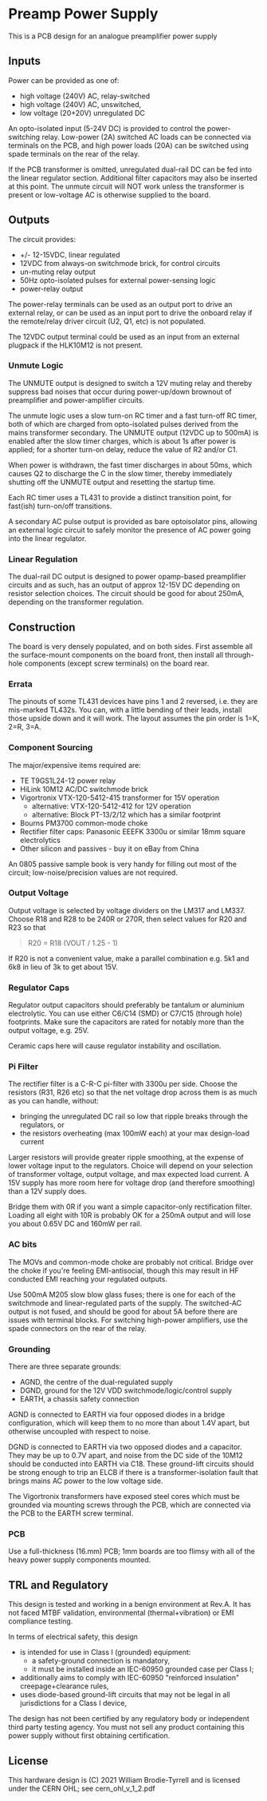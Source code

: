 # Preamp Power Supply

This is a PCB design for an analogue preamplifier power supply

## Inputs

Power can be provided as one of:
* high voltage (240V) AC, relay-switched
* high voltage (240V) AC, unswitched,
* low voltage (20+20V) unregulated DC

An opto-isolated input (5-24V DC) is provided to control the power-switching relay.  Low-power (2A) switched AC loads can be
connected via terminals on the PCB, and high power loads (20A) can be switched using spade terminals on the rear of the 
relay.

If the PCB transformer is omitted, unregulated dual-rail DC can be fed into the linear regulator section.  Additional
filter capacitors may also be inserted at this point.  The unmute circuit will NOT work unless the transformer is present or
low-voltage AC is otherwise supplied to the board.

## Outputs

The circuit provides:
* +/- 12-15VDC, linear regulated
* 12VDC from always-on switchmode brick, for control circuits
* un-muting relay output
* 50Hz opto-isolated pulses for external power-sensing logic
* power-relay output

The power-relay terminals can be used as an output port to drive an external
relay, or can be used as an input port to drive the onboard relay if the
remote/relay driver circuit (U2, Q1, etc) is not populated.

The 12VDC output terminal could be used as an input from an external plugpack
if the HLK10M12 is not present.

### Unmute Logic

The UNMUTE output is designed to switch a 12V muting relay and thereby suppress bad noises that occur during power-up/down
brownout of preamplifier and power-amplifier circuits.

The unmute logic uses a slow turn-on RC timer and a fast turn-off RC timer, both of which are charged from opto-isolated pulses
derived from the mains transformer secondary.  The UNMUTE output (12VDC up to 500mA) is enabled after the slow timer charges, 
which is about 1s after power is applied; for a shorter turn-on delay, reduce the value of R2 and/or C1.

When power is withdrawn, the fast timer discharges in about 50ms, which causes Q2 to discharge the C in the slow timer,
thereby immediately shutting off the UNMUTE output and resetting the startup time.

Each RC timer uses a TL431 to provide a distinct transition point, for fast(ish) turn-on/off transitions.

A secondary AC pulse output is provided as bare optoisolator pins, allowing an external logic circuit to safely monitor the presence of AC
power going into the linear regulator.

### Linear Regulation

The dual-rail DC output is designed to power opamp-based preamplifier circuits and as such, has an output of approx 12-15V
DC depending on resistor selection choices.  The circuit should be good for about 250mA, depending on the transformer regulation.

## Construction

The board is very densely populated, and on both sides.  First assemble all the surface-mount components on the board front,
then install all through-hole components (except screw terminals) on the board rear.

### Errata

The pinouts of some TL431 devices have pins 1 and 2 reversed, i.e. they are mis-marked TL432s.  You can, with a little bending
of their leads, install those upside down and it will work.  The layout assumes the pin order is 1=K, 2=R, 3=A.

### Component Sourcing

The major/expensive items required are:
* TE T9GS1L24-12 power relay
* HiLink 10M12 AC/DC switchmode brick
* Vigortronix VTX-120-5412-415 transformer for 15V operation
    * alternative: VTX-120-5412-412 for 12V operation
    * alternative: Block PT-13/2/12 which has a similar footprint
* Bourns PM3700 common-mode choke
* Rectifier filter caps: Panasonic EEEFK 3300u or similar 18mm square electrolytics
* Other silicon and passives - buy it on eBay from China

An 0805 passive sample book is very handy for filling out most of the circuit; low-noise/precision values are not required.

### Output Voltage

Output voltage is selected by voltage dividers on the LM317 and LM337.  
Choose R18 and R28 to be 240R or 270R, then select values for R20 and R23
so that

> R20 = R18 (VOUT / 1.25 - 1)

If R20 is not a convenient value, make a parallel combination e.g. 5k1 and 6k8
in lieu of 3k to get about 15V.

### Regulator Caps

Regulator output capacitors should preferably be tantalum or aluminium electrolytic.
You can use either C6/C14 (SMD) or C7/C15 (through hole) footprints.  Make 
sure the capacitors are rated for notably more than the output voltage, 
e.g. 25V.

Ceramic caps here will cause regulator instability and oscillation.

### Pi Filter

The rectifier filter is a C-R-C pi-filter with 3300u per side.  Choose the resistors (R31, R26 etc) so that
the net voltage drop across them is as much as you can handle, without:
* bringing the unregulated DC rail so low that ripple breaks through the regulators, or
* the resistors overheating (max 100mW each) at your max design-load current

Larger resistors will provide greater ripple smoothing, at the expense of lower voltage
input to the regulators.  Choice will depend on your selection of transformer voltage, 
output voltage, and max expected load current.  A 15V supply has more room here for 
voltage drop (and therefore smoothing) than a 12V supply does.

Bridge them with 0R if you want a simple capacitor-only rectification filter.  Loading all
eight with 10R is probably OK for a 250mA output and will lose you about 0.65V DC and 160mW per rail.

### AC bits

The MOVs and common-mode choke are probably not critical.  Bridge over the 
choke if you're feeling EMI-antisocial, though this may result in HF conducted
EMI reaching your regulated outputs.

Use 500mA M205 slow blow glass fuses; there is one for each of the switchmode and
linear-regulated parts of the supply.  The switched-AC output is not fused, and should be good for 
about 5A before there are issues with terminal blocks.  For switching high-power amplifiers, use the
spade connectors on the rear of the relay.

### Grounding

There are three separate grounds:
* AGND, the centre of the dual-regulated supply
* DGND, ground for the 12V VDD switchmode/logic/control supply
* EARTH, a chassis safety connection

AGND is connected to EARTH via four opposed diodes in a bridge configuration,
which will keep them to no more than about 1.4V apart, but otherwise uncoupled
with respect to noise.

DGND is connected to EARTH via two opposed diodes and a capacitor.  They may
be up to 0.7V apart, and noise from the DC side of the 10M12 should be 
conducted into EARTH via C18.  These ground-lift circuits should be strong 
enough to trip an ELCB if there is a transformer-isolation fault that brings
mains AC power to the low voltage side.

The Vigortronix transformers have exposed steel cores which must be grounded via
mounting screws through the PCB, which are connected via the PCB to the 
EARTH screw terminal.

### PCB

Use a full-thickness (16.mm) PCB; 1mm boards are too flimsy with all of the heavy power supply components mounted.

## TRL and Regulatory

This design is tested and working in a benign environment at Rev.A.  It has not faced MTBF validation,
environmental (thermal+vibration) or EMI compliance testing.

In terms of electrical safety, this design
* is intended for use in Class I (grounded) equipment:
    * a safety-ground connection is mandatory,
    * it must be installed inside an IEC-60950 grounded case per Class I;
* additionally aims to comply with IEC-60950 "reinforced insulation" creepage+clearance rules,
* uses diode-based ground-lift circuits that may not be legal in all jurisdictions for a Class I device,

The design has not been certified by any regulatory body or independent third party testing agency.  You must 
not sell any product containing this power supply without first obtaining certification.

## License

This hardware design is (C) 2021 William Brodie-Tyrrell and is licensed under the CERN OHL; see cern_ohl_v_1_2.pdf
